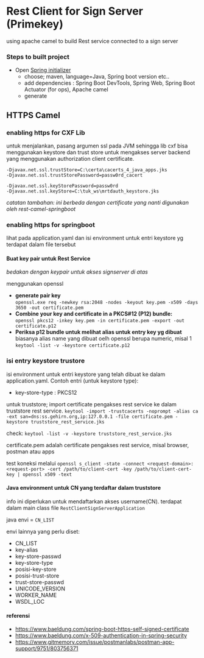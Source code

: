 # Rest Client for Sign Server (Primekey)

using apache camel to build Rest service connected to a sign server

### Steps to built project

- Open [Spring initializer](https://start.spring.io/)
    - choose; maven, language=Java, Spring boot version etc..
    - add dependencies : Spring Boot DevTools, Spring Web, Spring Boot Actuator (for ops), Apache camel
    - generate

## HTTPS Camel

### enabling https for CXF Lib 

untuk menjalankan, pasang argumen ssl pada JVM sehingga lib cxf bisa menggunakan keystore dan trust store untuk mengakses server backend yang menggunakan authorization client certificate.

```
-Djavax.net.ssl.trustStore=C:\certa\cacerts_4_java_apps.jks
-Djavax.net.ssl.trustStorePassword=passw0rd_cacert 

-Djavax.net.ssl.keyStorePassword=passw0rd 
-Djavax.net.ssl.keyStore=C:\tuk_ws\mrtdauth_keystore.jks
```

*catatan tambahan: ini berbeda dengan certificate yang nanti digunakan oleh rest-camel-springboot* 

### enabling https for springboot

lihat pada application.yaml dan isi environment untuk entri keystore yg terdapat dalam file tersebut 

#### Buat key pair untuk Rest Service

*bedakan dengan keypair untuk akses signserver di atas*

menggunakan openssl

 - **generate pair key**   
   `openssl.exe req -newkey rsa:2048 -nodes -keyout key.pem -x509 -days 3650 -out certificate.pem`
 - **Combine your key and certificate in a PKCS#12 (P12) bundle:**   
   `openssl pkcs12 -inkey key.pem -in certificate.pem -export -out certificate.p12`
 - **Periksa p12 bundle untuk melihat alias untuk entry key yg dibuat**   
   biasanya alias name yang dibuat oelh openssl berupa numeric, misal 1  
   `keytool -list -v -keystore certificate.p12`

### isi entry keystore trustore

isi environment untuk entri keystore yang telah dibuat ke dalam application.yaml. Contoh entri (untuk keystore type):
 - key-store-type : PKCS12

untuk truststore; import certificate pengakses rest service ke dalam truststore rest service.
`keytool -import -trustcacerts -noprompt -alias ca -ext san=dns:ss.gehirn.org,ip:127.0.0.1 -file certificate.pem -keystore truststore_rest_service.jks`

check:
`keytool -list -v -keystore truststore_rest_service.jks`

certificate.pem adalah certificate pengakses rest service, misal browser, postman atau apps

test koneksi melalui
`openssl s_client -state -connect <request-domain>:<request-port> -cert /path/to/client-cert -key /path/to/client-cert-key | openssl x509 -text`

#### Java environment untuk CN yang terdaftar dalam truststore

info ini diperlukan untuk mendaftarkan akses username(CN). terdapat dalam main class file `RestClientSignServerApplication`   

java envi = `CN_LIST` 

envi lainnya yang perlu diset:
 - CN_LIST
 - key-alias
 - key-store-passwd
 - key-store-type
 - posisi-key-store
 - posisi-trust-store
 - trust-store-passwd
 - UNICODE_VERSION
 - WORKER_NAME
 - WSDL_LOC


#### referensi
 - https://www.baeldung.com/spring-boot-https-self-signed-certificate
 - https://www.baeldung.com/x-509-authentication-in-spring-security
 - https://www.gitmemory.com/issue/postmanlabs/postman-app-support/9751/803756371
